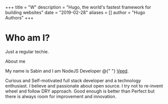 +++
title = "W"
description = "Hugo, the world's fastest framework for building websites"
date = "2019-02-28"
aliases = []
author = "Hugo Authors"
+++

# Who am I? 

Just a regular techie. 

About me
    <p>
      My name is Sabin and I am NodeJS Developer @{" "}
      <a href="https://veed.io/">Veed</a>.
    </p>
    <p>
      Curious and Self-motivated full stack developer and a technology
      enthusiast. I believe and passionate about open source. I try not to
      re-invent wheel and follow DRY approach. Good enough is better than
      Perfect but there is always room for improvement and innovation.
    </p>


